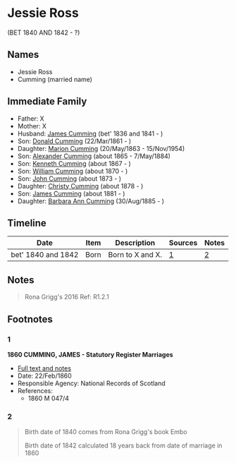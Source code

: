 ﻿---
layout: person
subject_key: i60546968
permalink: /people/i60546968
---

# Jessie Ross
(BET 1840 AND 1842 - ?)

## Names

* Jessie Ross
* Cumming (married name)

## Immediate Family

* Father: X
* Mother: X
* Husband: [James Cumming](./@66384942@-james-cumming-b1836~1841-d.md) (bet' 1836 and 1841 - )
* Son: [Donald Cumming](./@20465544@-donald-cumming-b1861-3-22-d.md) (22/Mar/1861 - )
* Daughter: [Marion Cumming](./@59851647@-marion-cumming-b1863-5-20-d1954-11-15.md) (20/May/1863 - 15/Nov/1954)
* Son: [Alexander Cumming](./@7306221@-alexander-cumming-b1865-d1884-5-7.md) (about 1865 - 7/May/1884)
* Son: [Kenneth Cumming](./@14447152@-kenneth-cumming-b1867-d.md) (about 1867 - )
* Son: [William Cumming](./@10016098@-william-cumming-b1870-d.md) (about 1870 - )
* Son: [John Cumming](./@87723702@-john-cumming-b1873-d.md) (about 1873 - )
* Daughter: [Christy Cumming](./@94377968@-christy-cumming-b1878-d.md) (about 1878 - )
* Son: [James Cumming](./@64418166@-james-cumming-b1881-d.md) (about 1881 - )
* Daughter: [Barbara Ann Cumming](./@57039529@-barbara-ann-cumming-b1885-8-30-d.md) (30/Aug/1885 - )

## Timeline

Date | Item | Description | Sources | Notes
---|---|---|---|---
bet' 1840 and 1842 | Born | Born to X and X. | [1](#1) | [2](#2)

## Notes

> Rona Grigg's 2016 Ref: R1.2.1
>


## Footnotes

### 1

**1860 CUMMING, JAMES - Statutory Register Marriages**

* [Full text and notes](../sources/@18366368@-1860-cumming,-james-statutory-register-marriages.md)
* Date: 22/Feb/1860
* Responsible Agency: National Records of Scotland
* References: 
  * 1860 M 047/4

### 2

> Birth date of 1840 comes from Rona Grigg's book Embo
>
> Birth date of 1842 calculated 18 years back from date of marriage in 1860
>


